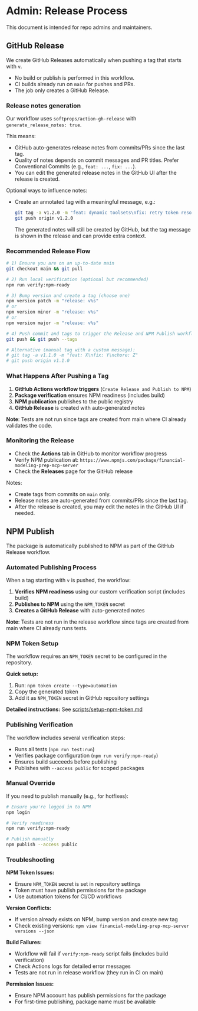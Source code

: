 # Admin: Release Process

This document is intended for repo admins and maintainers.

## GitHub Release

We create GitHub Releases automatically when pushing a tag that starts with `v`.

- No build or publish is performed in this workflow.
- CI builds already run on `main` for pushes and PRs.
- The job only creates a GitHub Release.

### Release notes generation

Our workflow uses `softprops/action-gh-release` with `generate_release_notes: true`.

This means:

- GitHub auto-generates release notes from commits/PRs since the last tag.
- Quality of notes depends on commit messages and PR titles. Prefer Conventional Commits (e.g., `feat: ...`, `fix: ...`).
- You can edit the generated release notes in the GitHub UI after the release is created.

Optional ways to influence notes:

- Create an annotated tag with a meaningful message, e.g.:
  ```bash
  git tag -a v1.2.0 -m "feat: dynamic toolsets\nfix: retry token resolution\nchore: docs updates"
  git push origin v1.2.0
  ```
  The generated notes will still be created by GitHub, but the tag message is shown in the release and can provide extra context.

### Recommended Release Flow

```bash
# 1) Ensure you are on an up-to-date main
git checkout main && git pull

# 2) Run local verification (optional but recommended)
npm run verify:npm-ready

# 3) Bump version and create a tag (choose one)
npm version patch -m "release: v%s"
# or
npm version minor -m "release: v%s"
# or
npm version major -m "release: v%s"

# 4) Push commit and tags to trigger the Release and NPM Publish workflow
git push && git push --tags

# Alternative (manual tag with a custom message):
# git tag -a v1.1.0 -m "feat: X\nfix: Y\nchore: Z"
# git push origin v1.1.0
```

### What Happens After Pushing a Tag

1. **GitHub Actions workflow triggers** (`Create Release and Publish to NPM`)
2. **Package verification** ensures NPM readiness (includes build)
3. **NPM publication** publishes to the public registry
4. **GitHub Release** is created with auto-generated notes

**Note**: Tests are not run since tags are created from main where CI already validates the code.

### Monitoring the Release

- Check the **Actions** tab in GitHub to monitor workflow progress
- Verify NPM publication at: `https://www.npmjs.com/package/financial-modeling-prep-mcp-server`
- Check the **Releases** page for the GitHub release

Notes:

- Create tags from commits on `main` only.
- Release notes are auto-generated from commits/PRs since the last tag.
- After the release is created, you may edit the notes in the GitHub UI if needed.

## NPM Publish

The package is automatically published to NPM as part of the GitHub Release workflow.

### Automated Publishing Process

When a tag starting with `v` is pushed, the workflow:

1. **Verifies NPM readiness** using our custom verification script (includes build)
2. **Publishes to NPM** using the `NPM_TOKEN` secret
3. **Creates a GitHub Release** with auto-generated notes

**Note**: Tests are not run in the release workflow since tags are created from main where CI already runs tests.

### NPM Token Setup

The workflow requires an `NPM_TOKEN` secret to be configured in the repository.

**Quick setup:**

1. Run: `npm token create --type=automation`
2. Copy the generated token
3. Add it as `NPM_TOKEN` secret in GitHub repository settings

**Detailed instructions:** See [scripts/setup-npm-token.md](../scripts/setup-npm-token.md)

### Publishing Verification

The workflow includes several verification steps:

- Runs all tests (`npm run test:run`)
- Verifies package configuration (`npm run verify:npm-ready`)
- Ensures build succeeds before publishing
- Publishes with `--access public` for scoped packages

### Manual Override

If you need to publish manually (e.g., for hotfixes):

```bash
# Ensure you're logged in to NPM
npm login

# Verify readiness
npm run verify:npm-ready

# Publish manually
npm publish --access public
```

### Troubleshooting

**NPM Token Issues:**

- Ensure `NPM_TOKEN` secret is set in repository settings
- Token must have publish permissions for the package
- Use automation tokens for CI/CD workflows

**Version Conflicts:**

- If version already exists on NPM, bump version and create new tag
- Check existing versions: `npm view financial-modeling-prep-mcp-server versions --json`

**Build Failures:**

- Workflow will fail if `verify:npm-ready` script fails (includes build verification)
- Check Actions logs for detailed error messages
- Tests are not run in release workflow (they run in CI on main)

**Permission Issues:**

- Ensure NPM account has publish permissions for the package
- For first-time publishing, package name must be available
